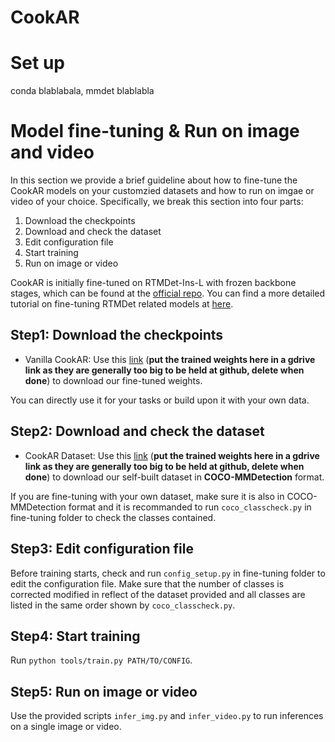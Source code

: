 # CookAR
# Set up
conda blablabala, mmdet blablabla


# Model fine-tuning & Run on image and video
In this section we provide a brief guideline about how to fine-tune the CookAR models on your customzied datasets and how to run on imgae or video of your choice. Specifically, we break this section into four parts:
1. Download the checkpoints
2. Download and check the dataset
3. Edit configuration file
4. Start training
5. Run on image or video

CookAR is initially fine-tuned on RTMDet-Ins-L with frozen backbone stages, which can be found at the [official repo](https://github.com/open-mmlab/mmdetection). You can find a more detailed tutorial on fine-tuning RTMDet related models at [here](https://github.com/makeabilitylab/mmdet-fine-tuning).

## Step1: Download the checkpoints
- Vanilla CookAR: Use this [link](https://google.com) (**put the trained weights here in a gdrive link as they are generally too big to be held at github, delete when done**) to download our fine-tuned weights.

You can directly use it for your tasks or build upon it with your own data.
## Step2: Download and check the dataset
- CookAR Dataset: Use this [link](https://google.com) (**put the trained weights here in a gdrive link as they are generally too big to be held at github, delete when done**) to download our self-built dataset in **COCO-MMDetection** format.

If you are fine-tuning with your own dataset, make sure it is also in COCO-MMDetection format and it is recommanded to run `coco_classcheck.py` in fine-tuning folder to check the classes contained.
## Step3: Edit configuration file
Before training starts, check and run `config_setup.py` in fine-tuning folder to edit the configuration file. Make sure that the number of classes is corrected modified in reflect of the dataset provided and all classes are listed in the same order shown by `coco_classcheck.py`.

## Step4: Start training
Run `python tools/train.py PATH/TO/CONFIG`.

## Step5: Run on image or video
Use the provided scripts `infer_img.py` and `infer_video.py` to run inferences on a single image or video.
